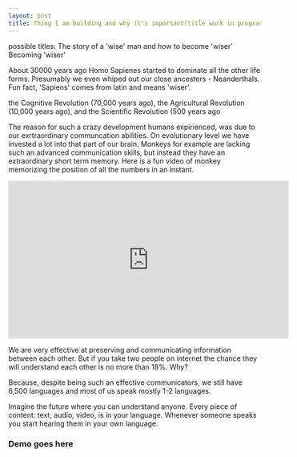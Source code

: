 ```yaml
---
layout: post
title: Thing I am building and why it's important(title work in prograss)
---
```

possible titles:
The story of a 'wise' man and how to become 'wiser'
Becoming 'wiser'


About 30000 years ago Homo Sapienes started to dominate all the other life forms.
Presumably we even whiped out our close ancesters - Neanderthals. 
Fun fact, 'Sapiens' comes from latin and means 'wiser'.

the Cognitive Revolution (70,000 years ago), the Agricultural Revolution (10,000 years ago), and the Scientific Revolution (500 years ago

The reason for such a crazy development humans expirienced, was due to our exrtraordinary communcation abilities.
On evolutionary level we have invested a lot into that part of our brain. Monkeys for example are lacking such an advanced 
communication skills, but instead they have an extraordinary short term memory. Here is a fun video of monkey memorizing the position
of all the numbers in an instant.

<iframe width="560" height="315" src="https://www.youtube.com/embed/ravykEih1rE" title="YouTube video player" frameborder="0" allow="accelerometer; autoplay; clipboard-write; encrypted-media; gyroscope; picture-in-picture" allowfullscreen></iframe>


We are very effective at preserving and communicating information between each other.
But if you take two people on internet the chance they will understand each other is no more than 18%.
Why?

Because, despite being such an effective communicators, we still have 6,500 languages and most of us speak mostly 1-2 languages.

Imagine the future where you can understand anyone.
Every piece of content: text, audio, video, is in your language. Whenever someone speaks you start hearing them in your own language.






### Demo goes here


